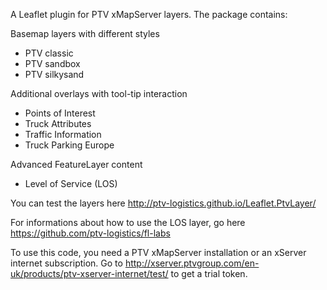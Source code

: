 A Leaflet plugin for PTV xMapServer layers. The package contains:

Basemap layers with different styles
* PTV classic
* PTV sandbox
* PTV silkysand

Additional overlays with tool-tip interaction
* Points of Interest
* Truck Attributes
* Traffic Information
* Truck Parking Europe

Advanced FeatureLayer content
* Level of Service (LOS)

You can test the layers here http://ptv-logistics.github.io/Leaflet.PtvLayer/

For informations about how to use the LOS layer, go here https://github.com/ptv-logistics/fl-labs

To use this code, you need a PTV xMapServer installation or an xServer internet subscription. 
Go to http://xserver.ptvgroup.com/en-uk/products/ptv-xserver-internet/test/ to get a trial token.
